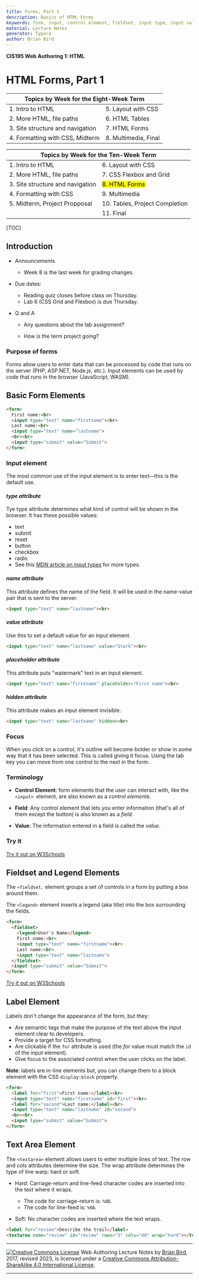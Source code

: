 ```yaml
---
title: Forms, Part 1
description: Basics of HTML Forms
keywords: form, input, control element, fieldset, input type, input value, label.
material: Lecture Notes
generator: Typora
author: Brian Bird
---
```

**CIS195 Web Authoring 1: HTML**

<h1>HTML Forms, Part 1</h1>

<table hidden>
  <thead>
    <tr>
      <th colspan="2">Topics by Week for the Eight-Week Term</th>
    </tr>
  </thead>
  <tbody>
    <tr>
      <td>1. Intro to HTML</td>
      <td>5. Layout with CSS</td>
    </tr>
    <tr>
      <td>2. More HTML, file paths</td>
      <td>6. HTML Tables</td>
    </tr>
    <tr>
      <td>3. Site structure and navigation</td>
      <td>7. HTML Forms</td>
    </tr>
    <tr>
      <td>4. Formatting with CSS, Midterm</td>
      <td>8. Multimedia, Final</td>
    </tr>
  </tbody>
</table>
<table >
  <thead>
    <tr>
      <th colspan="2">Topics by Week for the Ten-Week Term</th>
    </tr>
  </thead>
  <tbody>
    <tr>
      <td>1. Intro to HTML</td>
      <td>6. Layout with CSS</td>
    </tr>
    <tr>
      <td>2. More HTML, file paths</td>
      <td>7. CSS Flexbox and Grid</td>
    </tr>
    <tr>
      <td>3. Site structure and navigation</td>
      <td><mark>8. HTML Forms</mark></td>
    </tr>
    <tr>
      <td>4. Formatting with CSS</td>
      <td>9. Multimedia</td>
    </tr>
    <tr>
      <td>5. Midterm, Project Propposal</td>
      <td>10. Tables, Project Completion</td>
    </tr>
      <tr>
          <td></td>
          <td>11. Final</td>
      </tr>
  </tbody>
</table>




[TOC]

## Introduction

- Announcements
  - Week 8 is the last week for grading changes.

- Due dates:
  - Reading quiz closes before class on Thursday.
  - Lab 6 (CSS Grid and Flexbox) is due Thursday.

- Q and A
  - Any questions about the lab assignment?

  - How is the term project going?




### Purpose of forms

Forms allow users to enter data that can be processed by code that runs on the server (PHP, ASP.NET, Node.js, etc.). Input elements can be used by code that runs in the browser (JavaScript, WASM).



## Basic Form Elements

```html
<form>
  First name:<br>
  <input type="text" name="firstname"><br>
  Last name:<br>
  <input type="text" name="lastname">
  <br><br>
  <input type="submit" value="Submit">
</form>
```

### Input element

The most common use of the input element is to enter text&mdash;this is the default use. 

#### *type attribute*

Tye type attribute determines what kind of control will be shown in the browser. It has these possible values:

- text
- submit
- reset
- button
- checkbox
- radio
- See this [MDN article on input types](https://developer.mozilla.org/en-US/docs/Web/HTML/Element/Input#_types) for more types.

#### *name attribute*

This attribute defines the name of the field. It will be used in the name-value pair that is sent to the server.


```html
<input type="text" name="lastname"><br>
```

#### *value attribute*

Use this to set a default value for an input element.


```html
<input type="text" name="lastname" value="Stark"><br>
```

#### *placeholder attribute*

This attribute puts "watermark" text in an input element.

```html
<input type="text" name="firstname" placeholder="First name"><br>
```

#### *hidden attribute*

This attribute makes an input element invisible.

```html
<input type="text" name="lastname" hidden><br>
```



### Focus

When you click on a control, it's outline will become bolder or show in some way that it has been selected. This is called giving it focus.
Using the tab key you can move from one control to the next in the form.

### Terminology

- **Control Element**: form elements that the user can interact with, like the `<input> `element, are also known as a *control* *element*s.

- **Field**: Any control element that lets you enter information (that's all of them except the button) is also known as a *field*.

- **Value**: The information entered in a field is called the *value*.

  

### Try it

[Try it out on W3Schools](https://www.w3schools.com/html/html_forms.asp)



## Fieldset and Legend Elements

The `<fieldset.` element groups a set of controls in a form by putting a box around them.

The `<legend>` element inserts a legend (aka title) into the box surrounding the fields.

```html
<form>
  <fieldset>
    <legend>User's Name</legend>
    First name:<br>
    <input type="text" name="firstname"><br>
    Last name:<br>
    <input type="text" name="lastname">
  </fieldset>
  <input type="submit" value="Submit">
</form>
```



[Try it out on W3Schools](https://www.w3schools.com/tags/tag_fieldset.asp)



## Label Element

Labels don't change the appearance of the form, but they:

- Are semantic tags that make the purpose of the text above the input element clear to developers.
- Provide a target for CSS formatting.
- Are clickable if the `for` attribute is used (the *for* value must match the `id` of the input element).
- Give focus to the associated control when the user clicks on the label.

**Note**: labels are in-line elements but, you can change them to a block element with the CSS `display:block` property.

```html
<form>
  <label for="first">First name:</label><br>
  <input type="text" name="firstname" id="first"><br>
  <label for="second">Last name:</label><br>
  <input type="text" name="lastname" id="second">
  <br><br>
  <input type="submit" value="Submit">
</form>
```


## Text Area Element

The `<textarea>` element allows users to enter multiple lines of text.
The row and cols attributes determine the size.
The wrap attribute determines the type of line warp: hard or soft.

- Hard: Carriage-return and line-feed character codes are inserted into the text where it wraps.
  - The code for carriage-return is: `%0D`.
  - The code for line-feed is: `%0A`.
  
- Soft: No character codes are inserted where the text wraps.

```html
<label for="review">Describe the trail</label>
<textarea name="review" id="review" rows="3" cols="40" wrap="hard"></textarea>
```




------

[![Creative Commons License](https://i.creativecommons.org/l/by-sa/4.0/88x31.png)](http://creativecommons.org/licenses/by-sa/4.0/)
Web Authoring Lecture Notes by [Brian Bird](https://profbird.dev), 2017, revised 2023, is licensed under a [Creative Commons Attribution-ShareAlike 4.0 International License](http://creativecommons.org/licenses/by-sa/4.0/). 

------

